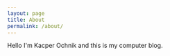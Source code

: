 ```yaml
---
layout: page
title: About
permalink: /about/
---
```


Hello I'm Kacper Ochnik and this is my computer blog.